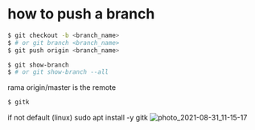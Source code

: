 # how to push a branch
~~~bash
$ git checkout -b <branch_name>
$ # or git branch <branch_name>
$ git push origin <branch_name>
~~~

~~~bash
$ git show-branch
$ # or git show-branch --all
~~~

rama origin/master is the remote

```bash
$ gitk
```

if not default (linux)
sudo apt install -y gitk
![photo_2021-08-31_11-15-17](https://user-images.githubusercontent.com/69823997/131539126-ca1a36a6-8c8a-473c-9bf4-57ce3dbf6f7a.jpg)
